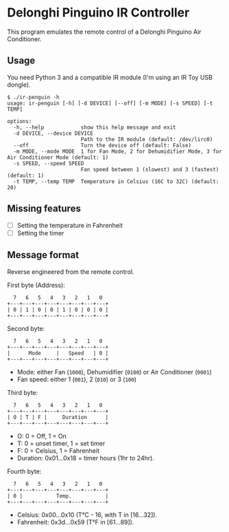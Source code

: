 Delonghi Pinguino IR Controller
===============================

This program emulates the remote control of a Delonghi Pinguino Air
Conditioner.

Usage
-----

You need Python 3 and a compatible IR module (I'm using an IR Toy USB
dongle).

```
$ ./ir-penguin -h
usage: ir-penguin [-h] [-d DEVICE] [--off] [-m MODE] [-s SPEED] [-t TEMP]

options:
  -h, --help            show this help message and exit
  -d DEVICE, --device DEVICE
                        Path to the IR module (default: /dev/lirc0)
  --off                 Turn the device off (default: False)
  -m MODE, --mode MODE  1 for Fan Mode, 2 for Dehumidifier Mode, 3 for Air Conditioner Mode (default: 1)
  -s SPEED, --speed SPEED
                        Fan speed between 1 (slowest) and 3 (fastest) (default: 1)
  -t TEMP, --temp TEMP  Temperature in Celsius (16C to 32C) (default: 20)
```

Missing features
----------------

 - [ ] Setting the temperature in Fahrenheit
 - [ ] Setting the timer

Message format
--------------

Reverse engineered from the remote control.

First byte (Address):

      7   6   5   4   3   2   1   0
    +---+---+---+---+---+---+---+---+
    | 0 | 1 | 0 | 0 | 1 | 0 | 0 | 0 |
    +---+---+---+---+---+---+---+---+

Second byte:

      7   6   5   4   3   2   1   0
    +---+---+---+---+---+---+---+---+
    |      Mode     |   Speed   | 0 |
    +---+---+---+---+---+---+---+---+

 - Mode: either Fan (`1000`), Dehumidifier (`0100`)
   or Air Conditioner (`0001`)
 - Fan speed: either 1 (`001`), 2 (`010`) or 3 (`100`)

Third byte:

      7   6   5   4   3   2   1   0
    +---+---+---+---+---+---+---+---+
    | O | T | F |     Duration      |
    +---+---+---+---+---+---+---+---+

 - O: 0 = Off, 1 = On
 - T: 0 = unset timer, 1 = set timer
 - F: 0 = Celsius, 1 = Fahrenheit
 - Duration: 0x01...0x18 = timer hours (1hr to 24hr).

Fourth byte:

      7   6   5   4   3   2   1   0
    +---+---+---+---+---+---+---+---+
    | 0 |           Temp.           |
    +---+---+---+---+---+---+---+---+

 - Celsius: 0x00...0x10 (T°C - 16, with T in [16...32]).
 - Fahrenheit: 0x3d...0x59 (T°F in [61...89]).

